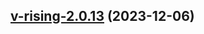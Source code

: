 

## [v-rising-2.0.13](https://github.com/truecharts/charts/compare/v-rising-2.0.12...v-rising-2.0.13) (2023-12-06)

